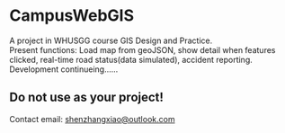 # CampusWebGIS<br>
A project in WHUSGG course GIS Design and Practice.<br>
Present functions: Load map from geoJSON, show detail when features clicked, real-time road status(data simulated), accident reporting.<br>
Development continueing......<br>
## Do not use as your project! <br>
Contact email: shenzhangxiao@outlook.com<br>
